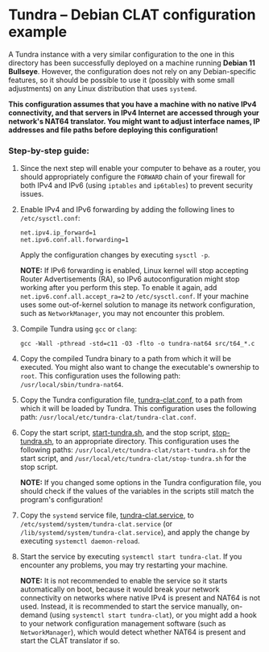 # Tundra – Debian CLAT configuration example


A Tundra instance with a very similar configuration to the one in this directory has been successfully deployed on a 
machine running **Debian 11 Bullseye**. However, the configuration does not rely on any Debian-specific features, so it 
should be possible to use it (possibly with some small adjustments) on any Linux distribution that uses `systemd`.

**This configuration assumes that you have a machine with no native IPv4 connectivity, and that servers in IPv4 Internet
are accessed through your network's NAT64 translator. You might want to adjust interface names, IP addresses and 
file paths before deploying this configuration!** 


### Step-by-step guide:
1. Since the next step will enable your computer to behave as a router, you should appropriately configure the
   `FORWARD` chain of your firewall for both IPv4 and IPv6 (using `iptables` and `ip6tables`) to prevent security issues.

2. Enable IPv4 and IPv6 forwarding by adding the following lines to `/etc/sysctl.conf`:
   ```
   net.ipv4.ip_forward=1
   net.ipv6.conf.all.forwarding=1
   ```
   Apply the configuration changes by executing `sysctl -p`.

   **NOTE:** If IPv6 forwarding is enabled, Linux kernel will stop accepting Router Advertisements (RA), so IPv6
   autoconfiguration might stop working after you perform this step. To enable it again, add `net.ipv6.conf.all.accept_ra=2`
   to `/etc/sysctl.conf`. If your machine uses some out-of-kernel solution to manage its network configuration, such as
   `NetworkManager`, you may not encounter this problem.

3. Compile Tundra using `gcc` or `clang`:
   ```shell
   gcc -Wall -pthread -std=c11 -O3 -flto -o tundra-nat64 src/t64_*.c
   ```

4. Copy the compiled Tundra binary to a path from which it will be executed. You might also want to change the 
   executable's ownership to `root`. This configuration uses the following path: `/usr/local/sbin/tundra-nat64`.

5. Copy the Tundra configuration file, [tundra-clat.conf](tundra-clat.conf), to a path from which it will be loaded
   by Tundra. This configuration uses the following path: `/usr/local/etc/tundra-clat/tundra-clat.conf`.

6. Copy the start script, [start-tundra.sh](start-tundra.sh), and the stop script, [stop-tundra.sh](stop-tundra.sh), to
   an appropriate directory. This configuration uses the following paths: `/usr/local/etc/tundra-clat/start-tundra.sh` 
   for the start script, and `/usr/local/etc/tundra-clat/stop-tundra.sh` for the stop script.
   
   **NOTE:** If you changed some options in the Tundra configuration file, you should check if the values of the 
   variables in the scripts still match the program's configuration!

7. Copy the `systemd` service file, [tundra-clat.service](tundra-clat.service), to 
   `/etc/systemd/system/tundra-clat.service` (or `/lib/systemd/system/tundra-clat.service`), and apply the change by
   executing `systemctl daemon-reload`.

8. Start the service by executing `systemctl start tundra-clat`. If you encounter any problems, you may try restarting 
   your machine.

   **NOTE:** It is not recommended to enable the service so it starts automatically on boot, because it would break your
   network connectivity on networks where native IPv4 is present and NAT64 is not used. Instead, it is recommended to 
   start the service manually, on-demand (using `systemctl start tundra-clat`), or you might add a hook to your network
   configuration management software (such as `NetworkManager`), which would detect whether NAT64 is present and start
   the CLAT translator if so.
